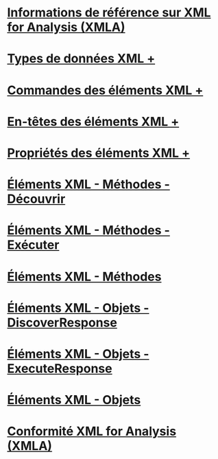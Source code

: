 # [Informations de référence sur XML for Analysis (XMLA)](xml-for-analysis-xmla-reference.md)

# [Types de données XML +](../../analysis-services/xmla/xml-data-types/xml-data-types-xmla.md)
# [Commandes des éléments XML +](../../analysis-services/xmla/xml-elements-commands/xml-elements-commands.md)
# [En-têtes des éléments XML +](../../analysis-services/xmla/xml-elements-headers/xml-elements-headers.md)
# [Propriétés des éléments XML +](../../analysis-services/xmla/xml-elements-properties/xml-elements-properties.md)

# [Éléments XML - Méthodes - Découvrir](xml-elements-methods-discover.md)
# [Éléments XML - Méthodes - Exécuter](xml-elements-methods-execute.md)
# [Éléments XML - Méthodes](xml-elements-methods.md)
# [Éléments XML - Objets - DiscoverResponse](xml-elements-objects-discoverresponse.md)
# [Éléments XML - Objets - ExecuteResponse](xml-elements-objects-executeresponse.md)
# [Éléments XML - Objets](xml-elements-objects.md)
# [Conformité XML for Analysis (XMLA)](xml-for-analysis-compliance-xmla.md)
